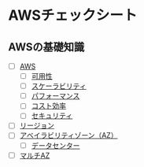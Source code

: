 # AWSチェックシート

## AWSの基礎知識

- [ ] [AWS](/note/aws/chapters/01_basic_knowledge_of_aws.ja.md#aws)
	- [ ] [可用性](/note/aws/chapters/01_basic_knowledge_of_aws.ja.md#クラウド設計のポイント)
	- [ ] [スケーラビリティ](/note/aws/chapters/01_basic_knowledge_of_aws.ja.md#クラウド設計のポイント)
	- [ ] [パフォーマンス](/note/aws/chapters/01_basic_knowledge_of_aws.ja.md#クラウド設計のポイント)
	- [ ] [コスト効率](/note/aws/chapters/01_basic_knowledge_of_aws.ja.md#クラウド設計のポイント)
	- [ ] [セキュリティ](/note/aws/chapters/01_basic_knowledge_of_aws.ja.md#クラウド設計のポイント)
- [ ] [リージョン](/note/aws/chapters/01_basic_knowledge_of_aws.ja.md#リージョンとaz)
- [ ] [アベイラビリティゾーン（AZ）](/note/aws/chapters/01_basic_knowledge_of_aws.ja.md#リージョンとaz)
	- [ ] [データセンター](/note/aws/chapters/01_basic_knowledge_of_aws.ja.md#リージョンとaz)
- [ ] [マルチAZ](/note/aws/chapters/01_basic_knowledge_of_aws.ja.md#マルチaz)

